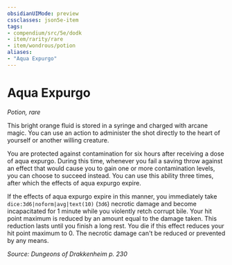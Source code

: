 ```yaml
---
obsidianUIMode: preview
cssclasses: json5e-item
tags:
- compendium/src/5e/dodk
- item/rarity/rare
- item/wondrous/potion
aliases: 
- "Aqua Expurgo"
---
```

# Aqua Expurgo
*Potion, rare*  


This bright orange fluid is stored in a syringe and charged with arcane magic. You can use an action to administer the shot directly to the heart of yourself or another willing creature.

You are protected against contamination for six hours after receiving a dose of aqua expurgo. During this time, whenever you fail a saving throw against an effect that would cause you to gain one or more contamination levels, you can choose to succeed instead. You can use this ability three times, after which the effects of aqua expurgo expire.

If the effects of aqua expurgo expire in this manner, you immediately take `dice:3d6|noform|avg|text(10)` (`3d6`) necrotic damage and become incapacitated for 1 minute while you violently retch corrupt bile. Your hit point maximum is reduced by an amount equal to the damage taken. This reduction lasts until you finish a long rest. You die if this effect reduces your hit point maximum to 0. The necrotic damage can't be reduced or prevented by any means.

*Source: Dungeons of Drakkenheim p. 230*